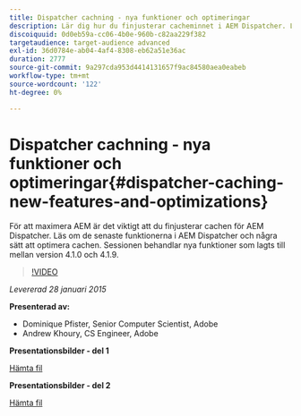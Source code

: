 ```yaml
---
title: Dispatcher cachning - nya funktioner och optimeringar
description: Lär dig hur du finjusterar cacheminnet i AEM Dispatcher. Läs om de senaste funktionerna i AEM Dispatcher och några sätt att optimera cachen. Sessionen behandlar nya funktioner som lagts till mellan version 4.1.0 och 4.1.9.
discoiquuid: 0d0eb59a-cc06-4b0e-960b-c82aa229f382
targetaudience: target-audience advanced
exl-id: 36d0784e-ab04-4af4-8308-eb62a51e36ac
duration: 2777
source-git-commit: 9a297cda953d4414131657f9ac84580aea0eabeb
workflow-type: tm+mt
source-wordcount: '122'
ht-degree: 0%

---
```


# Dispatcher cachning - nya funktioner och optimeringar{#dispatcher-caching-new-features-and-optimizations}

För att maximera AEM är det viktigt att du finjusterar cachen för AEM Dispatcher. Läs om de senaste funktionerna i AEM Dispatcher och några sätt att optimera cachen. Sessionen behandlar nya funktioner som lagts till mellan version 4.1.0 och 4.1.9.

>[!VIDEO](https://video.tv.adobe.com/v/19378/?quality=9)

*Levererad 28 januari 2015*

**Presenterad av:**

* Dominique Pfister, Senior Computer Scientist, Adobe
* Andrew Khoury, CS Engineer, Adobe

**Presentationsbilder - del 1**

[Hämta fil](assets/aemgems-dispatcher-caching-part1-jan-28-2015.pdf)

**Presentationsbilder - del 2**

[Hämta fil](assets/aemgems-dispatcher-caching-part2-jan-28-2015.pdf)
<!--
[Get back to the Overview](https://helpx.adobe.com/se/experience-manager/kt/eseminars/gems/aem-index.html)
-->
